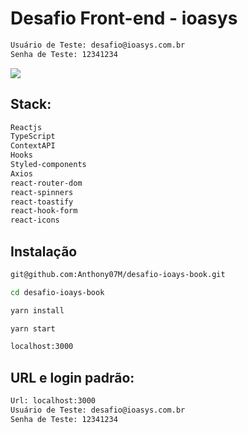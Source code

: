 # Desafio Front-end - ioasys

```sh
Usuário de Teste: desafio@ioasys.com.br
Senha de Teste: 12341234
```

![](https://media.glassdoor.com/sqll/1728220/ioasys-squarelogo-1586796589831.png)


## Stack:

```sh
Reactjs
TypeScript
ContextAPI
Hooks
Styled-components
Axios
react-router-dom
react-spinners
react-toastify
react-hook-form
react-icons
```

## Instalação

```sh
git@github.com:Anthony07M/desafio-ioays-book.git
```

```sh
cd desafio-ioays-book
```

```sh
yarn install
```

```sh
yarn start
```

```sh
localhost:3000
```

## URL e login padrão:

```sh
Url: localhost:3000
Usuário de Teste: desafio@ioasys.com.br
Senha de Teste: 12341234
```
